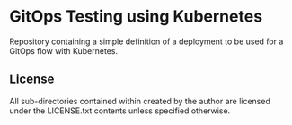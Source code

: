 # GitOps Testing using Kubernetes

Repository containing a simple definition of a deployment to be used for a GitOps
flow with Kubernetes.

## License

All sub-directories contained within created by the author are licensed under the
LICENSE.txt contents unless specified otherwise.
